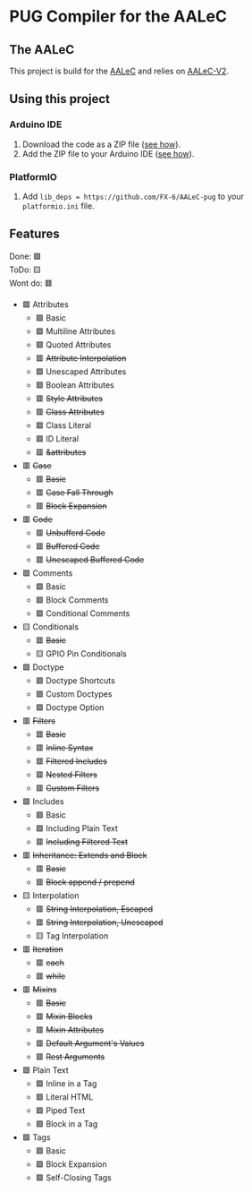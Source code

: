 # PUG Compiler for the AALeC

## The AALeC

This project is build for the [AALeC](https://github.com/informatik-aalen/AALeC-Hardware) and relies on [AALeC-V2](https://github.com/informatik-aalen/AALeC-V2).

## Using this project

### Arduino IDE

1. Download the code as a ZIP file ([see how](https://docs.github.com/en/repositories/working-with-files/using-files/downloading-source-code-archives)).
2. Add the ZIP file to your Arduino IDE ([see how](https://support.arduino.cc/hc/en-us/articles/5145457742236-Add-libraries-to-Arduino-IDE#importing-a-.zip-library)).

### PlatformIO

1. Add `lib_deps = https://github.com/FX-6/AALeC-pug` to your `platformio.ini` file.

## Features

Done: 🟩 \
ToDo: 🟨 \
Wont do: 🟥

- 🟩 Attributes
  - 🟩 Basic
  - 🟩 Multiline Attributes
  - 🟩 Quoted Attributes
  - 🟥 ~~Attribute Interpolation~~
  - 🟩 Unescaped Attributes
  - 🟩 Boolean Attributes
  - 🟥 ~~Style Attributes~~
  - 🟥 ~~Class Attributes~~
  - 🟩 Class Literal
  - 🟩 ID Literal
  - 🟥 ~~&attributes~~
- 🟥 ~~Case~~
  - 🟥 ~~Basic~~
  - 🟥 ~~Case Fall Through~~
  - 🟥 ~~Block Expansion~~
- 🟥 ~~Code~~
  - 🟥 ~~Unbufferd Code~~
  - 🟥 ~~Buffered Code~~
  - 🟥 ~~Unescaped Buffered Code~~
- 🟩 Comments
  - 🟩 Basic
  - 🟩 Block Comments
  - 🟩 Conditional Comments
- 🟨 Conditionals
  - 🟥 ~~Basic~~
  - 🟨 GPIO Pin Conditionals
- 🟩 Doctype
  - 🟩 Doctype Shortcuts
  - 🟩 Custom Doctypes
  - 🟩 Doctype Option
- 🟥 ~~Filters~~
  - 🟥 ~~Basic~~
  - 🟥 ~~Inline Syntax~~
  - 🟥 ~~Filtered Includes~~
  - 🟥 ~~Nested Filters~~
  - 🟥 ~~Custom Filters~~
- 🟩 Includes
  - 🟩 Basic
  - 🟩 Including Plain Text
  - 🟥 ~~Including Filtered Text~~
- 🟥 ~~Inheritance: Extends and Block~~
  - 🟥 ~~Basic~~
  - 🟥 ~~Block append / prepend~~
- 🟨 Interpolation
  - 🟥 ~~String Interpolation, Escaped~~
  - 🟥 ~~String Interpolation, Unescaped~~
  - 🟨 Tag Interpolation
- 🟥 ~~Iteration~~
  - 🟥 ~~each~~
  - 🟥 ~~while~~
- 🟥 ~~Mixins~~
  - 🟥 ~~Basic~~
  - 🟥 ~~Mixin Blocks~~
  - 🟥 ~~Mixin Attributes~~
  - 🟥 ~~Default Argument's Values~~
  - 🟥 ~~Rest Arguments~~
- 🟩 Plain Text
  - 🟩 Inline in a Tag
  - 🟩 Literal HTML
  - 🟩 Piped Text
  - 🟩 Block in a Tag
- 🟩 Tags
  - 🟩 Basic
  - 🟩 Block Expansion
  - 🟩 Self-Closing Tags
